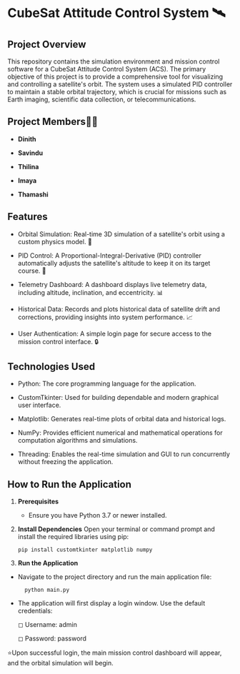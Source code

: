 # CubeSat Attitude Control System 🛰️
## Project Overview
This repository contains the simulation environment and mission control software for a CubeSat Attitude Control System (ACS). The primary objective of this project is to provide a comprehensive tool for visualizing and controlling a satellite's orbit. The system uses a simulated PID controller to maintain a stable orbital trajectory, which is crucial for missions such as Earth imaging, scientific data collection, or telecommunications.

## Project Members👨‍💻
- **Dinith**

- **Savindu**

- **Thilina**

- **Imaya**

- **Thamashi**

## Features
- Orbital Simulation: Real-time 3D simulation of a satellite's orbit using a custom physics model. 🚀

- PID Control: A Proportional-Integral-Derivative (PID) controller automatically adjusts the satellite's altitude to keep it on its target course. 🎯

- Telemetry Dashboard: A dashboard displays live telemetry data, including altitude, inclination, and eccentricity. 📊

- Historical Data: Records and plots historical data of satellite drift and corrections, providing insights into system performance. 📈

- User Authentication: A simple login page for secure access to the mission control interface. 🔒

## Technologies Used
- Python: The core programming language for the application.

- CustomTkinter: Used for building dependable  and modern graphical user interface.

- Matplotlib: Generates real-time plots of orbital data and historical logs.

- NumPy: Provides efficient numerical and mathematical operations for computation algorithms and simulations.

- Threading: Enables the real-time simulation and GUI to run concurrently without freezing the application.

## How to Run the Application
1. **Prerequisites**
      - Ensure you have Python 3.7 or newer installed.

2. **Install Dependencies**
      Open your terminal or command prompt and install the required libraries using pip:

       pip install customtkinter matplotlib numpy


3. **Run the Application**
 - Navigate to the project directory and run the main application file:

         python main.py


  - The application will first display a login window. Use the default credentials:

    ◻ Username: admin

    ◻ Password: password

⭐️Upon successful login, the main mission control dashboard will appear, and the orbital simulation will begin.
